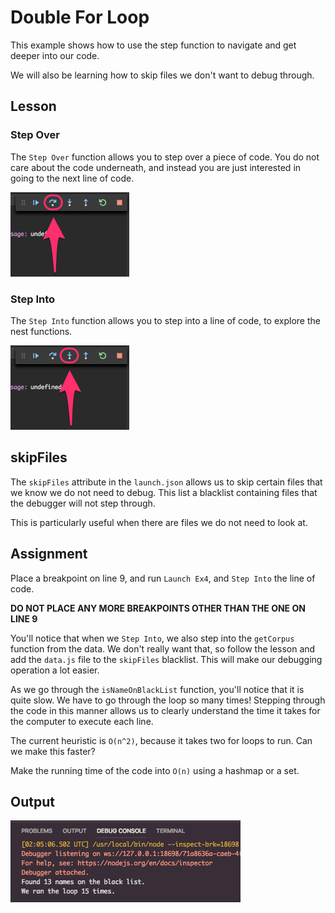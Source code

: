 # Double For Loop

This example shows how to use the step function to navigate and get deeper into our code.

We will also be learning how to skip files we don't want to debug through.

## Lesson

### Step Over

The `Step Over` function allows you to step over a piece of code. You do not care about the code underneath, and instead you are just interested in going to the next line of code.

![Step Over](./images/step-over.png)

### Step Into

The `Step Into` function allows you to step into a line of code, to explore the nest functions.

![Step Into](./images/step-into.png)

## skipFiles

The `skipFiles` attribute in the `launch.json` allows us to skip certain files that we know we do not need to debug. This list a blacklist containing files that the debugger will not step through.

This is particularly useful when there are files we do not need to look at.

## Assignment

Place a breakpoint on line 9, and run `Launch Ex4`, and `Step Into` the line of code.

**DO NOT PLACE ANY MORE BREAKPOINTS OTHER THAN THE ONE ON LINE 9**

You'll notice that when we `Step Into`, we also step into the `getCorpus` function from the data. We don't really want that, so follow the lesson and add the `data.js` file to the `skipFiles` blacklist. This will make our debugging operation a lot easier.

As we go through the `isNameOnBlackList` function, you'll notice that it is quite slow. We have to go through the loop so many times! Stepping through the code in this manner allows us to clearly understand the time it takes for the computer to execute each line.

The current heuristic is `O(n^2)`, because it takes two for loops to run. Can we make this faster?

Make the running time of the code into `O(n)` using a hashmap or a set.

## Output

![Solution](./images/soln.png)
